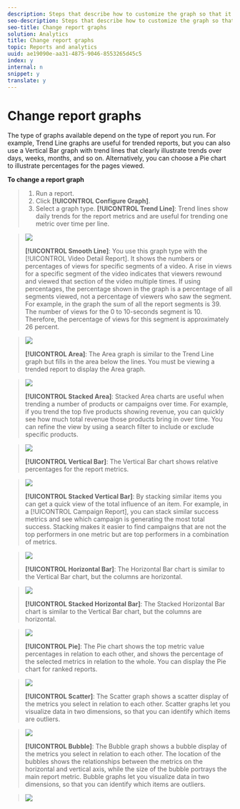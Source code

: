 ```yaml
---
description: Steps that describe how to customize the graph so that it is most useful for the intended audience.
seo-description: Steps that describe how to customize the graph so that it is most useful for the intended audience.
seo-title: Change report graphs
solution: Analytics
title: Change report graphs
topic: Reports and analytics
uuid: ae19090e-aa31-4875-9046-8553265d45c5
index: y
internal: n
snippet: y
translate: y
---
```


# Change report graphs

The type of graphs available depend on the type of report you run. For example, Trend Line graphs are useful for trended reports, but you can also use a Vertical Bar graph with trend lines that clearly illustrate trends over days, weeks, months, and so on. Alternatively, you can choose a Pie chart to illustrate percentages for the pages viewed. 

**To change a report graph** 

>1. Run a report.
>1. Click **[!UICONTROL  Configure Graph]**.
>1. Select a graph type.
>   **[!UICONTROL  Trend Line]**: Trend lines show daily trends for the report metrics and are useful for trending one metric over time per line. 

>   ![](assets/graph_trend_line.png) 
>
>   **[!UICONTROL  Smooth Line]**: You use this graph type with the [!UICONTROL  Video Detail Report]. It shows the numbers or percentages of views for specific segments of a video. A rise in views for a specific segment of the video indicates that viewers rewound and viewed that section of the video multiple times. If using percentages, the percentage shown in the graph is a percentage of all segments viewed, not a percentage of viewers who saw the segment. For example, in the graph the sum of all the report segments is 39. The number of views for the 0 to 10-seconds segment is 10. Therefore, the percentage of views for this segment is approximately 26 percent. 

>   ![](assets/graph_smooth_line.png) 
>
>   **[!UICONTROL  Area]**: The Area graph is similar to the Trend Line graph but fills in the area below the lines. You must be viewing a trended report to display the Area graph. 

>   ![](assets/graph_area.png) 
>
>   **[!UICONTROL  Stacked Area]**: Stacked Area charts are useful when trending a number of products or campaigns over time. For example, if you trend the top five products showing revenue, you can quickly see how much total revenue those products bring in over time. You can refine the view by using a search filter to include or exclude specific products. 

>   ![](assets/graph_stacked_area.png) 
>
>   **[!UICONTROL  Vertical Bar]**: The Vertical Bar chart shows relative percentages for the report metrics. 

>   ![](assets/graph_vertical_bars.png) 
>
>   **[!UICONTROL  Stacked Vertical Bar]**: By stacking similar items you can get a quick view of the total influence of an item. For example, in a [!UICONTROL  Campaign Report], you can stack similar success metrics and see which campaign is generating the most total success. Stacking makes it easier to find campaigns that are not the top performers in one metric but are top performers in a combination of metrics. 

>   ![](assets/graph_stacked_vertical.png) 
>
>   **[!UICONTROL  Horizontal Bar]**: The Horizontal Bar chart is similar to the Vertical Bar chart, but the columns are horizontal. 

>   ![](assets/graph_horizontal_bar.png) 
>
>   **[!UICONTROL  Stacked Horizontal Bar]**: The Stacked Horizontal Bar chart is similar to the Vertical Bar chart, but the columns are horizontal. 

>   ![](assets/graph_stacked_horizontal.png) 
>
>   **[!UICONTROL  Pie]**: The Pie chart shows the top metric value percentages in relation to each other, and shows the percentage of the selected metrics in relation to the whole. You can display the Pie chart for ranked reports. 

>   ![](assets/graph_pie.png) 
>
>   **[!UICONTROL  Scatter]**: The Scatter graph shows a scatter display of the metrics you select in relation to each other. Scatter graphs let you visualize data in two dimensions, so that you can identify which items are outliers. 

>   ![](assets/graph_scatter.png) 
>
>   **[!UICONTROL  Bubble]**: The Bubble graph shows a bubble display of the metrics you select in relation to each other. The location of the bubbles shows the relationships between the metrics on the horizontal and vertical axis, while the size of the bubble portrays the main report metric. Bubble graphs let you visualize data in two dimensions, so that you can identify which items are outliers. 

>   ![](assets/graph_bubble.png) 
>
